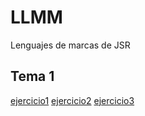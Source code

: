 # LLMM
Lenguajes de marcas de JSR
## Tema 1
[ejercicio1](Tema1/jsr_Actividad1.html)
[ejercicio2](Tema1/Actividad2.xml)
[ejercicio3](Tema1/SVG.html)
